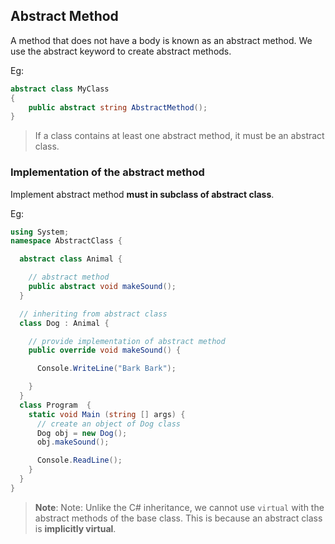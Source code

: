 ## Abstract Method
A method that does not have a body is known as an abstract method. We use the abstract keyword to create abstract methods. 


Eg:
```cs
abstract class MyClass
{
    public abstract string AbstractMethod();
}
```
> If a class contains at least one abstract method, it must be an abstract class.


### Implementation of the abstract method
Implement abstract method **must in subclass of abstract class**.

Eg:
```cs
using System;
namespace AbstractClass {

  abstract class Animal {

    // abstract method
    public abstract void makeSound();
  }

  // inheriting from abstract class
  class Dog : Animal {

    // provide implementation of abstract method
    public override void makeSound() {

      Console.WriteLine("Bark Bark");

    }
  }
  class Program  {
    static void Main (string [] args) {
      // create an object of Dog class
      Dog obj = new Dog();
      obj.makeSound();    

      Console.ReadLine(); 
    }
  }
}

```

> **Note**: Note: Unlike the C# inheritance, we cannot use `virtual` with the abstract methods of the base class. This is because an abstract class is **implicitly virtual**.



